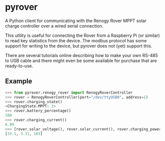 # pyrover

A Python client for communicating with the Renogy Rover MPPT solar charge controller over a wired
serial connection.

This utility is useful for connecting the Rover from a Raspberry Pi (or similar) to read
key statistics from the device. The modbus protocol has some support for writing to the device, but pyrover does
not (yet) support this.

There are several tutorials online describing how to make your own RS-485 to USB cable and there
might even be some available for purchase that are ready-to-use.

## Example

```python
>>> from pyrover.renogy_rover import RenogyRoverController
>>> rover = RenogyRoverController(port="/dev/ttyUSB0", address=1)
>>> rover.charging_state()
<ChargingState.MPPT: 2>
>>> rover.battery_percentage()
100
>>> rover.charging_current()
6.99
>>> [rover.solar_voltage(), rover.solar_current(), rover.charging_power()]
[33.1, 3.11, 103]
```
